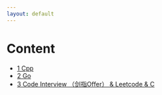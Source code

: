 ```yaml
---
layout: default
---
```


# Content
- [1 Cpp](./Cpp/content.html)
- [2 Go](./Go/content.html)
- [3 Code Interview （剑指Offer） & Leetcode & C](./CodeInterview_LeetCode/content.html)
